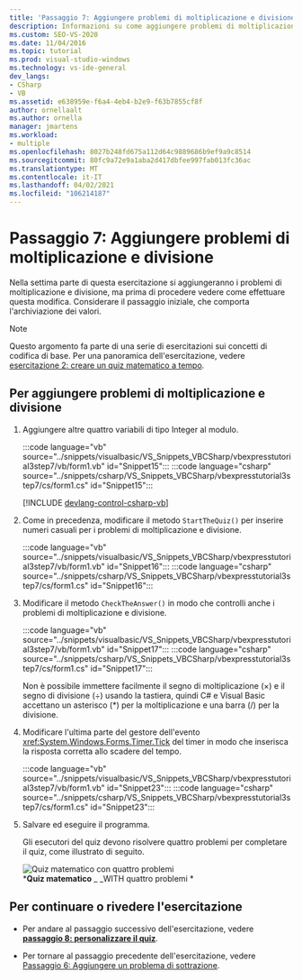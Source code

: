 ```yaml
---
title: 'Passaggio 7: Aggiungere problemi di moltiplicazione e divisione'
description: Informazioni su come aggiungere problemi di moltiplicazione e divisione.
ms.custom: SEO-VS-2020
ms.date: 11/04/2016
ms.topic: tutorial
ms.prod: visual-studio-windows
ms.technology: vs-ide-general
dev_langs:
- CSharp
- VB
ms.assetid: e638959e-f6a4-4eb4-b2e9-f63b7855cf8f
author: ornellaalt
ms.author: ornella
manager: jmartens
ms.workload:
- multiple
ms.openlocfilehash: 8027b248fd675a112d64c9889686b9ef9a9c8514
ms.sourcegitcommit: 80fc9a72e9a1aba2d417dbfee997fab013fc36ac
ms.translationtype: MT
ms.contentlocale: it-IT
ms.lasthandoff: 04/02/2021
ms.locfileid: "106214187"
---
```

# <a name="step-7-add-multiplication-and-division-problems"></a>Passaggio 7: Aggiungere problemi di moltiplicazione e divisione

Nella settima parte di questa esercitazione si aggiungeranno i problemi di moltiplicazione e divisione, ma prima di procedere vedere come effettuare questa modifica. Considerare il passaggio iniziale, che comporta l'archiviazione dei valori.

> [!NOTE]
> Questo argomento fa parte di una serie di esercitazioni sui concetti di codifica di base. Per una panoramica dell'esercitazione, vedere [esercitazione 2: creare un quiz matematico a tempo](../ide/tutorial-2-create-a-timed-math-quiz.md).

## <a name="to-add-multiplication-and-division-problems"></a>Per aggiungere problemi di moltiplicazione e divisione

1. Aggiungere altre quattro variabili di tipo Integer al modulo.

     :::code language="vb" source="../snippets/visualbasic/VS_Snippets_VBCSharp/vbexpresstutorial3step7/vb/form1.vb" id="Snippet15":::
     :::code language="csharp" source="../snippets/csharp/VS_Snippets_VBCSharp/vbexpresstutorial3step7/cs/form1.cs" id="Snippet15":::

     [!INCLUDE [devlang-control-csharp-vb](./includes/devlang-control-csharp-vb.md)]

2. Come in precedenza, modificare il metodo `StartTheQuiz()` per inserire numeri casuali per i problemi di moltiplicazione e divisione.

     :::code language="vb" source="../snippets/visualbasic/VS_Snippets_VBCSharp/vbexpresstutorial3step7/vb/form1.vb" id="Snippet16":::
     :::code language="csharp" source="../snippets/csharp/VS_Snippets_VBCSharp/vbexpresstutorial3step7/cs/form1.cs" id="Snippet16":::

3. Modificare il metodo `CheckTheAnswer()` in modo che controlli anche i problemi di moltiplicazione e divisione.

     :::code language="vb" source="../snippets/visualbasic/VS_Snippets_VBCSharp/vbexpresstutorial3step7/vb/form1.vb" id="Snippet17":::
     :::code language="csharp" source="../snippets/csharp/VS_Snippets_VBCSharp/vbexpresstutorial3step7/cs/form1.cs" id="Snippet17":::

     Non è possibile immettere facilmente il segno di moltiplicazione (×) e il segno di divisione (÷) usando la tastiera, quindi C# e Visual Basic accettano un asterisco (*) per la moltiplicazione e una barra (/) per la divisione.

4. Modificare l'ultima parte del gestore dell'evento <xref:System.Windows.Forms.Timer.Tick> del timer in modo che inserisca la risposta corretta allo scadere del tempo.

     :::code language="vb" source="../snippets/visualbasic/VS_Snippets_VBCSharp/vbexpresstutorial3step7/vb/form1.vb" id="Snippet23":::
     :::code language="csharp" source="../snippets/csharp/VS_Snippets_VBCSharp/vbexpresstutorial3step7/cs/form1.cs" id="Snippet23":::

5. Salvare ed eseguire il programma.

     Gli esecutori del quiz devono risolvere quattro problemi per completare il quiz, come illustrato di seguito.

     ![Quiz matematico con quattro problemi](../ide/media/express_finishedquiz.png)<br/>
***Quiz matematico** _ _WITH quattro problemi *

## <a name="to-continue-or-review"></a>Per continuare o rivedere l'esercitazione

- Per andare al passaggio successivo dell'esercitazione, vedere **[passaggio 8: personalizzare il quiz](../ide/step-8-customize-the-quiz.md)**.

- Per tornare al passaggio precedente dell'esercitazione, vedere [Passaggio 6: Aggiungere un problema di sottrazione](../ide/step-6-add-a-subtraction-problem.md).
